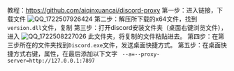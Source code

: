 教程：https://github.com/aiqinxuancai/discord-proxy
第一步：进入链接，下载文件
![QQ_1722507926424](https://github.com/user-attachments/assets/d82a9af9-9087-4f99-b329-e99367bb6966)
第二步：解压所下载的x64文件，找到` version.dll `文件，复制
第三步：打开discord安装文件夹（桌面右键浏览文件），进入
![QQ_1722508227026](https://github.com/user-attachments/assets/945ef3c3-96fc-4d20-8ba1-248da72d1697)
此文件夹，将复制的文件粘贴进去。
第四步：在第三步所在的文件夹找到`Discord.exe`文件，发送桌面快捷方式。
第五步：在桌面快捷方式右键，属性，在最后添加以下文字
` --a=--proxy-server=http://127.0.0.1:7897`